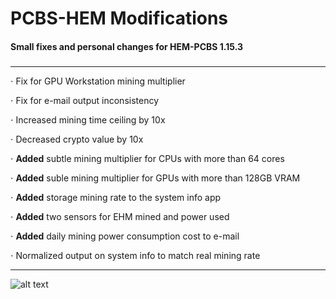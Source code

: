 # PCBS-HEM Modifications
#### Small fixes and personal changes for HEM-PCBS 1.15.3
#####
--------------------
⋅ Fix for GPU Workstation mining multiplier

⋅ Fix for e-mail output inconsistency

⋅ Increased mining time ceiling by 10x

⋅ Decreased crypto value by 10x

⋅ **Added** subtle mining multiplier for CPUs with more than 64 cores

⋅ **Added** suble mining multiplier for GPUs with more than 128GB VRAM

⋅ **Added** storage mining rate to the system info app

⋅ **Added** two sensors for EHM mined and power used

⋅ **Added** daily mining power consumption cost to e-mail

⋅ Normalized output on system info to match real mining rate

---------------------------------------------------------------
![alt text](https://media.discordapp.net/attachments/871892316279951410/1034457997700775987/unknown.png?width=1383&height=683 "Sysinfo Preview")
